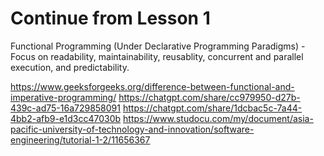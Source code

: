 # Continue from Lesson 1

Functional Programming (Under Declarative Programming Paradigms) - Focus on readability, maintainability, reusablity, concurrent and parallel execution, and predictability.

https://www.geeksforgeeks.org/difference-between-functional-and-imperative-programming/
https://chatgpt.com/share/cc979950-d27b-439c-ad75-16a729858091
https://chatgpt.com/share/1dcbac5c-7a44-4bb2-afb9-e1d3cc47030b
https://www.studocu.com/my/document/asia-pacific-university-of-technology-and-innovation/software-engineering/tutorial-1-2/11656367
